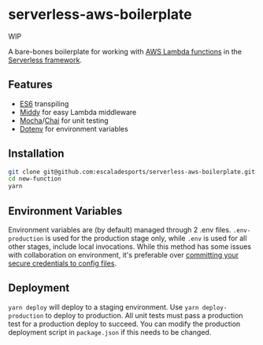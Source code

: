 # serverless-aws-boilerplate

WIP

A bare-bones boilerplate for working with [AWS Lambda functions](https://aws.amazon.com/lambda/) in the [Serverless framework](https://serverless.com/).

## Features

- [ES6](http://es6-features.org/) transpiling
- [Middy](https://middy.js.org/) for easy Lambda middleware
- [Mocha](https://mochajs.org/)/[Chai](http://chaijs.com/) for unit testing
- [Dotenv](https://www.npmjs.com/package/dotenv) for environment variables

## Installation

```bash
git clone git@github.com:escaladesports/serverless-aws-boilerplate.git new-function
cd new-function
yarn
```

## Environment Variables

Environment variables are (by default) managed through 2 .env files. `.env-production` is used for the production stage only, while `.env` is used for all other stages, include local invocations. While this method has some issues with collaboration on environment, it's preferable over [committing your secure credentials to config files](https://12factor.net/config).

## Deployment

`yarn deploy` will deploy to a staging environment. Use `yarn deploy-production` to deploy to production. All unit tests must pass a production test for a production deploy to succeed. You can modify the production deployment script in `package.json` if this needs to be changed.